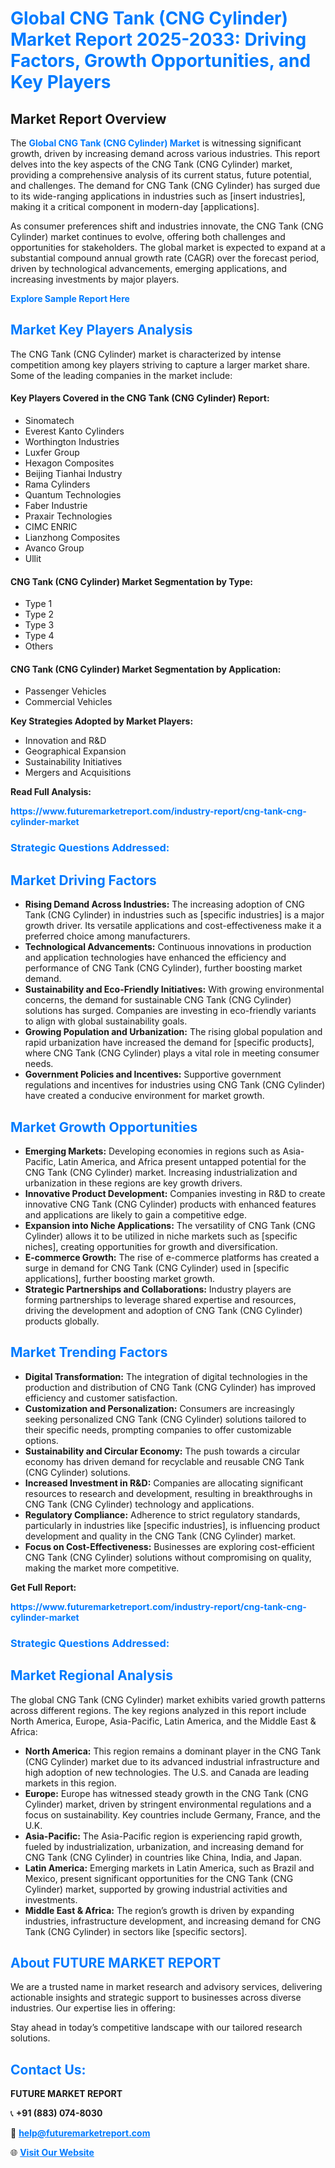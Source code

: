 <h1 style="color: #007BFF;">Global CNG Tank (CNG Cylinder) Market Report 2025-2033: Driving Factors, Growth Opportunities, and Key Players</h1>

<section id="overview">
<h2>Market Report Overview</h2>
<p>The <a href="https://www.futuremarketreport.com/industry-report/cng-tank-cng-cylinder-market" style="color: #007BFF; text-decoration: none;"><strong>Global CNG Tank (CNG Cylinder) Market</strong></a> is witnessing significant growth, driven by increasing demand across various industries. This report delves into the key aspects of the CNG Tank (CNG Cylinder) market, providing a comprehensive analysis of its current status, future potential, and challenges. The demand for CNG Tank (CNG Cylinder) has surged due to its wide-ranging applications in industries such as [insert industries], making it a critical component in modern-day [applications].</p>
<p>As consumer preferences shift and industries innovate, the CNG Tank (CNG Cylinder) market continues to evolve, offering both challenges and opportunities for stakeholders. The global market is expected to expand at a substantial compound annual growth rate (CAGR) over the forecast period, driven by technological advancements, emerging applications, and increasing investments by major players.</p>
</section>

<section id="overview">
<p><a href="https://www.futuremarketreport.com/request-sample/reportId=96681" style="color: #007BFF; text-decoration: none;"><strong>Explore Sample Report Here</strong></a></p>
</section>

<section id="key-players">
<h2 style="color: #007BFF;">Market Key Players Analysis</h2>
<p>The CNG Tank (CNG Cylinder) market is characterized by intense competition among key players striving to capture a larger market share. Some of the leading companies in the market include:</p>
<h4>Key Players Covered in the CNG Tank (CNG Cylinder) Report:</h4>
<ul><li>Sinomatech</li><li>Everest Kanto Cylinders</li><li>Worthington Industries</li><li>Luxfer Group</li><li>Hexagon Composites</li><li>Beijing Tianhai Industry</li><li>Rama Cylinders</li><li>Quantum Technologies</li><li>Faber Industrie</li><li>Praxair Technologies</li><li>CIMC ENRIC</li><li>Lianzhong Composites</li><li>Avanco Group</li><li>Ullit</li></ul>
<h4>CNG Tank (CNG Cylinder) Market Segmentation by Type:</h4>
<ul><li>Type 1</li><li>Type 2</li><li>Type 3</li><li>Type 4</li><li>Others</li></ul>

<h4>CNG Tank (CNG Cylinder) Market Segmentation by Application:</h4>
<ul><li>Passenger Vehicles</li><li>Commercial Vehicles</li></ul>
<p><strong>Key Strategies Adopted by Market Players:</strong></p>
<ul>
<li>Innovation and R&D</li>
<li>Geographical Expansion</li>
<li>Sustainability Initiatives</li>
<li>Mergers and Acquisitions</li>
</ul>
</section>

<section>
<p><strong>Read Full Analysis: </strong></p><a href="https://www.futuremarketreport.com/industry-report/cng-tank-cng-cylinder-market" style="color: #007BFF; text-decoration: none;"><strong>https://www.futuremarketreport.com/industry-report/cng-tank-cng-cylinder-market</strong></a>
<h3 style="color: #007BFF;">Strategic Questions Addressed:</h3>
</section>

<section id="driving-factors">
<h2 style="color: #007BFF;">Market Driving Factors</h2>
<ul>
<li><strong>Rising Demand Across Industries:</strong> The increasing adoption of CNG Tank (CNG Cylinder) in industries such as [specific industries] is a major growth driver. Its versatile applications and cost-effectiveness make it a preferred choice among manufacturers.</li>
<li><strong>Technological Advancements:</strong> Continuous innovations in production and application technologies have enhanced the efficiency and performance of CNG Tank (CNG Cylinder), further boosting market demand.</li>
<li><strong>Sustainability and Eco-Friendly Initiatives:</strong> With growing environmental concerns, the demand for sustainable CNG Tank (CNG Cylinder) solutions has surged. Companies are investing in eco-friendly variants to align with global sustainability goals.</li>
<li><strong>Growing Population and Urbanization:</strong> The rising global population and rapid urbanization have increased the demand for [specific products], where CNG Tank (CNG Cylinder) plays a vital role in meeting consumer needs.</li>
<li><strong>Government Policies and Incentives:</strong> Supportive government regulations and incentives for industries using CNG Tank (CNG Cylinder) have created a conducive environment for market growth.</li>
</ul>
</section>

<section id="growth-opportunities">
<h2 style="color: #007BFF;">Market Growth Opportunities</h2>
<ul>
<li><strong>Emerging Markets:</strong> Developing economies in regions such as Asia-Pacific, Latin America, and Africa present untapped potential for the CNG Tank (CNG Cylinder) market. Increasing industrialization and urbanization in these regions are key growth drivers.</li>
<li><strong>Innovative Product Development:</strong> Companies investing in R&D to create innovative CNG Tank (CNG Cylinder) products with enhanced features and applications are likely to gain a competitive edge.</li>
<li><strong>Expansion into Niche Applications:</strong> The versatility of CNG Tank (CNG Cylinder) allows it to be utilized in niche markets such as [specific niches], creating opportunities for growth and diversification.</li>
<li><strong>E-commerce Growth:</strong> The rise of e-commerce platforms has created a surge in demand for CNG Tank (CNG Cylinder) used in [specific applications], further boosting market growth.</li>
<li><strong>Strategic Partnerships and Collaborations:</strong> Industry players are forming partnerships to leverage shared expertise and resources, driving the development and adoption of CNG Tank (CNG Cylinder) products globally.</li>
</ul>
</section>

<section id="trending-factors">
<h2 style="color: #007BFF;">Market Trending Factors</h2>
<ul>
<li><strong>Digital Transformation:</strong> The integration of digital technologies in the production and distribution of CNG Tank (CNG Cylinder) has improved efficiency and customer satisfaction.</li>
<li><strong>Customization and Personalization:</strong> Consumers are increasingly seeking personalized CNG Tank (CNG Cylinder) solutions tailored to their specific needs, prompting companies to offer customizable options.</li>
<li><strong>Sustainability and Circular Economy:</strong> The push towards a circular economy has driven demand for recyclable and reusable CNG Tank (CNG Cylinder) solutions.</li>
<li><strong>Increased Investment in R&D:</strong> Companies are allocating significant resources to research and development, resulting in breakthroughs in CNG Tank (CNG Cylinder) technology and applications.</li>
<li><strong>Regulatory Compliance:</strong> Adherence to strict regulatory standards, particularly in industries like [specific industries], is influencing product development and quality in the CNG Tank (CNG Cylinder) market.</li>
<li><strong>Focus on Cost-Effectiveness:</strong> Businesses are exploring cost-efficient CNG Tank (CNG Cylinder) solutions without compromising on quality, making the market more competitive.</li>
</ul>
</section>

<section>
<p><strong>Get Full Report: </strong></p><a href="https://www.futuremarketreport.com/industry-report/cng-tank-cng-cylinder-market" style="color: #007BFF; text-decoration: none;"><strong>https://www.futuremarketreport.com/industry-report/cng-tank-cng-cylinder-market</strong></a>
<h3 style="color: #007BFF;">Strategic Questions Addressed:</h3>
</section>


<section id="regional-analysis">
<h2 style="color: #007BFF;">Market Regional Analysis</h2>
<p>The global CNG Tank (CNG Cylinder) market exhibits varied growth patterns across different regions. The key regions analyzed in this report include North America, Europe, Asia-Pacific, Latin America, and the Middle East & Africa:</p>
<ul>
<li><strong>North America:</strong> This region remains a dominant player in the CNG Tank (CNG Cylinder) market due to its advanced industrial infrastructure and high adoption of new technologies. The U.S. and Canada are leading markets in this region.</li>
<li><strong>Europe:</strong> Europe has witnessed steady growth in the CNG Tank (CNG Cylinder) market, driven by stringent environmental regulations and a focus on sustainability. Key countries include Germany, France, and the U.K.</li>
<li><strong>Asia-Pacific:</strong> The Asia-Pacific region is experiencing rapid growth, fueled by industrialization, urbanization, and increasing demand for CNG Tank (CNG Cylinder) in countries like China, India, and Japan.</li>
<li><strong>Latin America:</strong> Emerging markets in Latin America, such as Brazil and Mexico, present significant opportunities for the CNG Tank (CNG Cylinder) market, supported by growing industrial activities and investments.</li>
<li><strong>Middle East & Africa:</strong> The region’s growth is driven by expanding industries, infrastructure development, and increasing demand for CNG Tank (CNG Cylinder) in sectors like [specific sectors].</li>
</ul>
</section>

<footer>
<h2 style="color: #007BFF;">About FUTURE MARKET REPORT</h2>
<p>We are a trusted name in market research and advisory services, delivering actionable insights and strategic support to businesses across diverse industries. Our expertise lies in offering:</p>

<p>Stay ahead in today’s competitive landscape with our tailored research solutions.</p>

<h2 style="color: #007BFF;">Contact Us:</h2>
<p><strong>FUTURE MARKET REPORT</strong></p>
<p>📞 <strong>+91 (883) 074-8030</strong></p>
<p>📧 <strong><a href="mailto:help@futuremarketreport.com" style="color: #007BFF;">help@futuremarketreport.com</a></strong></p>
<p>🌐 <strong><a href="https://www.futuremarketreport.com/" style="color: #007BFF;">Visit Our Website</a></strong></p>
</footer>
